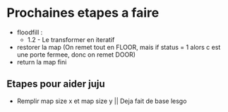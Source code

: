 # Prochaines etapes a faire

- floodfill : 
  - 1.2 - Le transformer en iteratif
- restorer la map (On remet tout en FLOOR, mais if status = 1 alors c est une porte fermee, donc on remet DOOR)
- return la map fini

## Etapes pour aider juju
- Remplir map size x et map size y || Deja fait de base lesgo